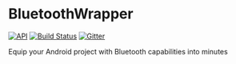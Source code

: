 # BluetoothWrapper

[![API](https://img.shields.io/badge/API-19%2B-blue.svg?style=flat)](https://android-arsenal.com/api?level=19)
[![Build Status](https://travis-ci.org/GeorgiosGoniotakis/BluetoothWrapper.svg?branch=master)](https://travis-ci.org/GeorgiosGoniotakis/BluetoothWrapper)
[![Gitter](https://badges.gitter.im/BluetoothWrapperAndroid/Lobby.svg)](https://gitter.im/BluetoothWrapperAndroid/Lobby?utm_source=badge&utm_medium=badge&utm_campaign=pr-badge&utm_content=body_badge)

Equip your Android project with Bluetooth capabilities into minutes
